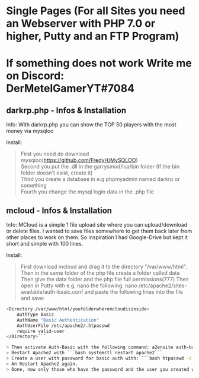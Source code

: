 # Single Pages (For all Sites you need an Webserver with PHP 7.0 or higher, Putty and an FTP Program)
# If something does not work Write me on Discord: DerMetelGamerYT#7084
 
## darkrp.php - Infos & Installation

Info:
With darkrp.php you can show the TOP 50 players with the most money via mysqloo

Install:
> First you need do download mysqloo(https://github.com/FredyH/MySQLOO)  
> Second you put the .dll in the garrysmod/lua/bin folder (If the bin folder doesn't exist, create it)  
> Third you create a database in e.g phpmyadmin named darkrp or something  
> Fourth you change the mysql login data in the .php file  

## mcloud - Infos & Installation

Info:
MCloud is a simple 1 file upload site where you can upload/download or delete files.
I wanted to save files somewhere to get them back later from other places to work on them. 
So inspiration I had Google-Drive but kept it short and simple with 100 lines.

Install:
> First download mcloud and drag it to the directory "/var/www/html".
> Then in the same folder of the php file create a folder called data
> Then give the data folder and the php file full permissions(777)
> Then open in Putty with e.g. nano the following: nano /etc/apache2/sites-available/auth-basic.conf and paste the following lines into the file and save:

```bash
<Directory /var/www/html/youfolderwheremcloudisinside>
    AuthType Basic
    AuthName "Basic Authentication"
    AuthUserFile /etc/apache2/.htpasswd
    require valid-user
</Directory>```

> Then activate Auth-Basic with the following command: a2ensite auth-basic
> Restart Apache2 with ```bash systemctl restart apache2```
> Create a user with password for basic auth with: ```bash htpasswd -c /etc/apache2/.htpasswd yourusername``
> An Restart Apache2 again.
> Done, now only those who have the password and the user you created will have access to the files.
